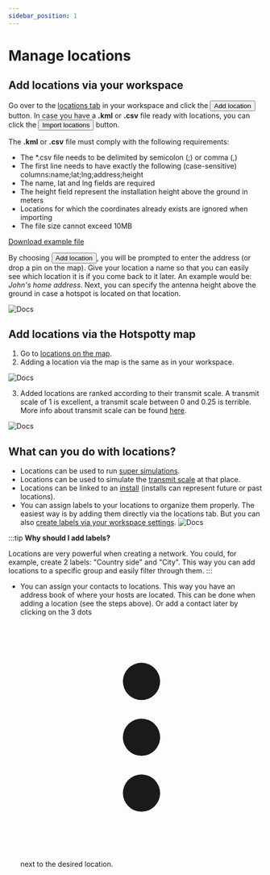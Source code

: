 ```yaml
---
sidebar_position: 1
---
```


# Manage locations

## Add locations via your workspace

Go over to the [locations tab](https://app.hotspotty.net/workspace/locations) in your workspace and click the <button className="hotspotty-button">Add location</button> button. In case you have a **.kml** or **.csv** file ready with locations, you can click the <button className="hotspotty-button-2">Import locations</button> button.

The **.kml** or **.csv** file must comply with the following requirements:

- The \*.csv file needs to be delimited by semicolon (;) or comma (,)
- The first line needs to have exactly the following (case-sensitive) columns:name;lat;lng;address;height
- The name, lat and lng fields are required
- The height field represent the installation height above the ground in meters
- Locations for which the coordinates already exists are ignored when importing
- The file size cannot exceed 10MB

[Download example file](/hotspotty-locations-example.csv)

By choosing <button className="hotspotty-button">Add location</button>, you will be prompted to enter the address (or drop a pin on the map). Give your location a name so that you can easily see which location it is if you come back to it later. An example would be: _John's home address_. Next, you can specify the antenna height above the ground in case a hotspot is located on that location.

![Docs](/img/workspace/add-locations.png)

## Add locations via the Hotspotty map

1. Go to [locations on the map](https://app.hotspotty.net/locations).
2. Adding a location via the map is the same as in your workspace.

![Docs](/img/workspace/add-locations-2.png)

3. Added locations are ranked according to their transmit scale. A transmit scale of 1 is excellent, a transmit scale between 0 and 0.25 is terrible. More info about transmit scale can be found [here](/advanced/evaluate-hotspot-locations#transmit-scale).

![Docs](/img/workspace/add-locations-3.png)

## What can you do with locations?

- Locations can be used to run [super simulations](super-simulations).
- Locations can be used to simulate the [transmit scale](/advanced/optimize-your-earnings-and-transmit-scale) at that place.
- Locations can be linked to an [install](../monitoring-and-managing/manage-installation-data) (installs can represent future or past locations).
- You can assign labels to your locations to organize them properly.
  The easiest way is by adding them directly via the locations tab. But you can also [create labels via your workspace settings](https://app.hotspotty.net/workspace/settings/labels).
  ![Docs](/img/workspace/locations_labels.png)

:::tip
**Why should I add labels?**

Locations are very powerful when creating a network. You could, for example, create 2 labels: "Country side" and "City". This way you can add locations to a specific group and easily filter through them.
:::

- You can assign your contacts to locations. This way you have an address book of where your hosts are located. This can be done when adding a location (see the steps above). Or add a contact later by clicking on the 3 dots <svg xmlns="http://www.w3.org/2000/svg" viewBox="-3 -3 26 26" className="los-icon" fill="currentColor" aria-hidden="true"><path d="M10 6a2 2 0 110-4 2 2 0 010 4zM10 12a2 2 0 110-4 2 2 0 010 4zM10 18a2 2 0 110-4 2 2 0 010 4z"></path></svg> next to the desired location.
